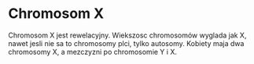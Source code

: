 # Chromosom X

Chromosom X jest rewelacyjny. Wiekszosc chromosomów wyglada jak X, nawet jesli
nie sa to chromosomy plci, tylko autosomy. Kobiety maja dwa chromosomy X, a
mezczyzni po chromosomie Y i X.
